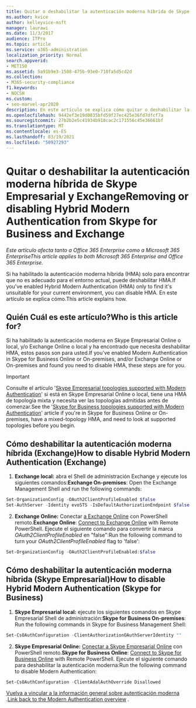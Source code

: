 ```yaml
---
title: Quitar o deshabilitar la autenticación moderna híbrida de Skype Empresarial y Exchange
ms.author: kvice
author: kelleyvice-msft
manager: laurawi
ms.date: 11/3/2017
audience: ITPro
ms.topic: article
ms.service: o365-administration
localization_priority: Normal
search.appverid:
- MET150
ms.assetid: 5a91b9e3-1508-475b-93e0-710fa5d5cd2d
ms.collection:
- M365-security-compliance
f1.keywords:
- NOCSH
ms.custom:
- seo-marvel-apr2020
description: En este artículo se explica cómo quitar o deshabilitar la autenticación moderna híbrida de Skype Empresarial y Exchange.
ms.openlocfilehash: 9442ef3e19d0835bfd59f27ec425e36fd7dfcf7a
ms.sourcegitcommit: 27b2b2e5c41934b918cac2c171556c45e36661bf
ms.translationtype: MT
ms.contentlocale: es-ES
ms.lasthandoff: 03/19/2021
ms.locfileid: "50927293"
---
```

# <a name="removing-or-disabling-hybrid-modern-authentication-from-skype-for-business-and-exchange"></a><span data-ttu-id="78716-103">Quitar o deshabilitar la autenticación moderna híbrida de Skype Empresarial y Exchange</span><span class="sxs-lookup"><span data-stu-id="78716-103">Removing or disabling Hybrid Modern Authentication from Skype for Business and Exchange</span></span>

<span data-ttu-id="78716-104">*Este artículo afecta tanto a Office 365 Enterprise como a Microsoft 365 Enterprise*</span><span class="sxs-lookup"><span data-stu-id="78716-104">*This article applies to both Microsoft 365 Enterprise and Office 365 Enterprise.*</span></span>

<span data-ttu-id="78716-105">Si ha habilitado la autenticación moderna híbrida (HMA) solo para encontrar que no es adecuado para el entorno actual, puede deshabilitar HMA.</span><span class="sxs-lookup"><span data-stu-id="78716-105">If you've enabled Hybrid Modern Authentication (HMA) only to find it's unsuitable for your current environment, you can disable HMA.</span></span> <span data-ttu-id="78716-106">En este artículo se explica cómo.</span><span class="sxs-lookup"><span data-stu-id="78716-106">This article explains how.</span></span>
  
## <a name="who-is-this-article-for"></a><span data-ttu-id="78716-107">Quién Cuál es este artículo?</span><span class="sxs-lookup"><span data-stu-id="78716-107">Who is this article for?</span></span>

<span data-ttu-id="78716-108">Si ha habilitado la autenticación moderna en Skype Empresarial Online o local, y/o Exchange Online o local y ha encontrado que necesita deshabilitar HMA, estos pasos son para usted.</span><span class="sxs-lookup"><span data-stu-id="78716-108">If you've enabled Modern Authentication in Skype for Business Online or On-premises, and/or Exchange Online or On-premises and found you need to disable HMA, these steps are for you.</span></span>

> [!IMPORTANT]
> <span data-ttu-id="78716-109">Consulte el artículo '[Skype Empresarial topologies supported with Modern Authentication](/skypeforbusiness/plan-your-deployment/modern-authentication/topologies-supported)' si está en Skype Empresarial Online o local, tiene una HMA de topología mixta y necesita ver las topologías admitidas antes de comenzar.</span><span class="sxs-lookup"><span data-stu-id="78716-109">See the '[Skype for Business topologies supported with Modern Authentication](/skypeforbusiness/plan-your-deployment/modern-authentication/topologies-supported)' article if you're in Skype for Business Online or On-premises, have a mixed-topology HMA, and need to look at supported topologies before you begin.</span></span>
  
## <a name="how-to-disable-hybrid-modern-authentication-exchange"></a><span data-ttu-id="78716-110">Cómo deshabilitar la autenticación moderna híbrida (Exchange)</span><span class="sxs-lookup"><span data-stu-id="78716-110">How to disable Hybrid Modern Authentication (Exchange)</span></span>

1. <span data-ttu-id="78716-111">**Exchange local:** abra el Shell de administración Exchange y ejecute los siguientes comandos:</span><span class="sxs-lookup"><span data-stu-id="78716-111">**Exchange On-premises**: Open the Exchange Management Shell and run the following commands:</span></span> 

```powershell
Set-OrganizationConfig -OAuth2ClientProfileEnabled $false
Set-AuthServer -Identity evoSTS -IsDefaultAuthorizationEndpoint $false
```

2. <span data-ttu-id="78716-112">**Exchange Online:** Conectar [a Exchange Online](/powershell/exchange/connect-to-exchange-online-powershell) con PowerShell remoto.</span><span class="sxs-lookup"><span data-stu-id="78716-112">**Exchange Online**: [Connect to Exchange Online](/powershell/exchange/connect-to-exchange-online-powershell) with Remote PowerShell.</span></span> <span data-ttu-id="78716-113">Ejecute el siguiente comando para convertir la marca  *OAuth2ClientProfileEnabled*  en "false":</span><span class="sxs-lookup"><span data-stu-id="78716-113">Run the following command to turn your  *OAuth2ClientProfileEnabled*  flag to 'false':</span></span>

```powershell    
Set-OrganizationConfig -OAuth2ClientProfileEnabled:$false
```
    
## <a name="how-to-disable-hybrid-modern-authentication-skype-for-business"></a><span data-ttu-id="78716-114">Cómo deshabilitar la autenticación moderna híbrida (Skype Empresarial)</span><span class="sxs-lookup"><span data-stu-id="78716-114">How to disable Hybrid Modern Authentication (Skype for Business)</span></span>

1. <span data-ttu-id="78716-115">**Skype Empresarial local:** ejecute los siguientes comandos en Skype Empresarial Shell de administración:</span><span class="sxs-lookup"><span data-stu-id="78716-115">**Skype for Business On-premises**: Run the following commands in Skype for Business Management Shell:</span></span>

```powershell
Set-CsOAuthConfiguration -ClientAuthorizationOAuthServerIdentity ""
```

2. <span data-ttu-id="78716-116">**Skype Empresarial Online:** [Conectar a Skype Empresarial Online](manage-skype-for-business-online-with-microsoft-365-powershell.md) con PowerShell remoto.</span><span class="sxs-lookup"><span data-stu-id="78716-116">**Skype for Business Online**: [Connect to Skype for Business Online](manage-skype-for-business-online-with-microsoft-365-powershell.md) with Remote PowerShell.</span></span> <span data-ttu-id="78716-117">Ejecute el siguiente comando para deshabilitar la autenticación moderna:</span><span class="sxs-lookup"><span data-stu-id="78716-117">Run the following command to disable Modern Authentication:</span></span>

```powershell    
Set-CsOAuthConfiguration -ClientAdalAuthOverride Disallowed
```

<span data-ttu-id="78716-118">[Vuelva a vincular a la información general sobre autenticación moderna](hybrid-modern-auth-overview.md) .</span><span class="sxs-lookup"><span data-stu-id="78716-118">[Link back to the Modern Authentication overview](hybrid-modern-auth-overview.md) .</span></span> 
